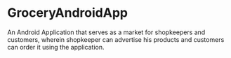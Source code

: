 # GroceryAndroidApp
An Android Application that serves as a market for shopkeepers and customers, wherein shopkeeper can advertise his products and customers can order it using the application. 
